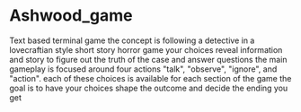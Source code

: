 # Ashwood_game
Text based terminal game
the concept is following a detective in a lovecraftian style short story horror game
your choices reveal information and story to figure out the truth of the case and answer questions
the main gameplay is focused around four actions "talk", "observe", "ignore", and "action".
each of these choices is available for each section of the game
the goal is to have your choices shape the outcome and decide the ending you get
